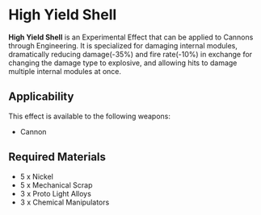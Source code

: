 # High Yield Shell
**High Yield Shell** is an Experimental Effect that can be applied to Cannons through Engineering. It is specialized for damaging internal modules, dramatically reducing damage(-35%) and fire rate(-10%) in exchange for changing the damage type to explosive, and allowing hits to damage multiple internal modules at once. 

## Applicability

This effect is available to the following weapons:

- Cannon

## Required Materials

- 5 x Nickel
- 5 x Mechanical Scrap
- 3 x Proto Light Alloys
- 3 x Chemical Manipulators